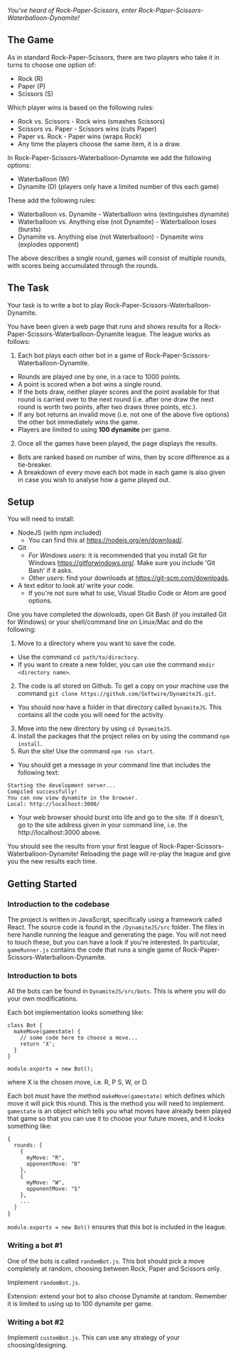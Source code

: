 _You've heard of Rock-Paper-Scissors, enter Rock-Paper-Scissors-Waterballoon-Dynamite!_

## The Game

As in standard Rock-Paper-Scissors, there are two players who take it in turns to choose one option of:
* Rock (R)
* Paper (P)
* Scissors (S)

Which player wins is based on the following rules:
* Rock vs. Scissors - Rock wins (smashes Scissors)
* Scissors vs. Paper - Scissors wins (cuts Paper)
* Paper vs. Rock - Paper wins (wraps Rock)
* Any time the players choose the same item, it is a draw.

In Rock-Paper-Scissors-Waterballoon-Dynamite we add the following options:
* Waterballoon (W)
* Dynamite (D) (players only have a limited number of this each game)

These add the following rules:
* Waterballoon vs. Dynamite - Waterballoon wins (extinguishes dynamite)
* Waterballoon vs. Anything else (not Dynamite) - Waterballoon loses (bursts)
* Dynamite vs. Anything else (not Waterballoon) - Dynamite wins (explodes opponent)

The above describes a single round, games will consist of multiple rounds, with scores being accumulated through the rounds.

## The Task

Your task is to write a bot to play Rock-Paper-Scissors-Waterballoon-Dynamite.

You have been given a web page that runs and shows results for a Rock-Paper-Scissors-Waterballoon-Dynamite league. The league works as follows:
1. Each bot plays each other bot in a game of Rock-Paper-Scissors-Waterballoon-Dynamite.
  * Rounds are played one by one, in a race to 1000 points.
  * A point is scored when a bot wins a single round.
  * If the bots draw, neither player scores and the point available for that round is carried over to the next round (i.e. after one draw the next round is worth two points, after two draws three points, etc.).
  * If any bot returns an invalid move (i.e. not one of the above five options) the other bot immediately wins the game.
  * Players are limited to using **100 dynamite** per game.
2. Once all the games have been played, the page displays the results.
  * Bots are ranked based on number of wins, then by score difference as a tie-breaker.
  * A breakdown of every move each bot made in each game is also given in case you wish to analyse how a game played out.

## Setup

You will need to install:
* NodeJS (with npm included)
  * You can find this at https://nodejs.org/en/download/.
* Git
  * _For Windows users_: it is recommended that you install Git for Windows https://gitforwindows.org/. Make sure you include 'Git Bash' if it asks.
  * _Other users_: find your downloads at https://git-scm.com/downloads.
* A text editor to look at/ write your code.
  * If you're not sure what to use, Visual Studio Code or Atom are good options.

One you have completed the downloads, open Git Bash (if you installed Git for Windows) or your shell/command line on Linux/Mac and do the following:
1. Move to a directory where you want to save the code.
  * Use the command `cd path/to/directory`.
  * If you want to create a new folder, you can use the command `mkdir <directory name>`.
2. The code is all stored on Github. To get a copy on your machine use the command `git clone https://github.com/Softwire/DynamiteJS.git`.
  * You should now have a folder in that directory called `DynamiteJS`. This contains all the code you will need for the activity.
3. Move into the new directory by using `cd DynamiteJS`.
4. Install the packages that the project relies on by using the command `npm install`.
5. Run the site! Use the command `npm run start`.
  * You should get a message in your command line that includes the following text:
  ```
  Starting the development server...
  Compiled successfully!
  You can now view dynamite in the browser.
  Local: http://localhost:3000/
  ```
  * Your web browser should burst into life and go to the site. If it doesn't, go to the site address given in your command line, i.e. the http://localhost:3000 above.

You should see the results from your first league of Rock-Paper-Scissors-Waterballoon-Dynamite! Reloading the page will re-play the league and give you the new results each time.

## Getting Started

### Introduction to the codebase
The project is written in JavaScript, specifically using a framework called React. The source code is found in the `/DynamiteJS/src` folder. The files in here handle running the league and generating the page. You will not need to touch these, but you can have a look if you're interested. In particular, `gameRunner.js` contains the code that runs a single game of Rock-Paper-Scissors-Waterballoon-Dynamite.

### Introduction to bots
All the bots can be found in `DynamiteJS/src/bots`. This is where you will do your own modifications.

Each bot implementation looks something like:
```
class Bot {
  makeMove(gamestate) {
    // some code here to choose a move...
    return 'X';
  }
}

module.exports = new Bot();
```
where X is the chosen move, i.e. R, P S, W, or D.

Each bot must have the method `makeMove(gamestate)` which defines which move it will pick this round. This is the method you will need to implement. `gamestate` is an object which tells you what moves have already been played that game so that you can use it to choose your future moves, and it looks something like:
```
{
  rounds: [
    {
      myMove: "R",
      opponentMove: "D"
    },
    {
      myMove: "W",
      opponentMove: "S"
    },
    ...
  ]
}
```

`module.exports = new Bot()` ensures that this bot is included in the league.

### Writing a bot #1
One of the bots is called `randomBot.js`. This bot should pick a move completely at random, choosing between Rock, Paper and Scissors only.

Implement `randomBot.js`.

Extension: extend your bot to also choose Dynamite at random. Remember it is limited to using up to 100 dynamite per game.

### Writing a bot #2
Implement `customBot.js`. This can use any strategy of your choosing/designing.
